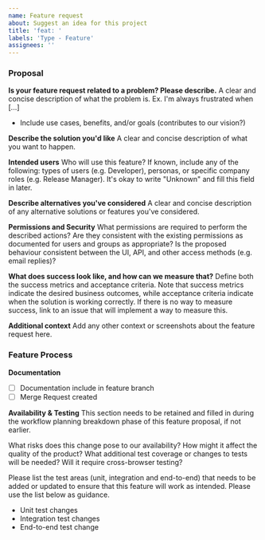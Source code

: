 ```yaml
---
name: Feature request
about: Suggest an idea for this project
title: 'feat: '
labels: 'Type - Feature'
assignees: ''
---
```


### Proposal

**Is your feature request related to a problem? Please describe.**
A clear and concise description of what the problem is. Ex. I'm always frustrated when [...]

- Include use cases, benefits, and/or goals (contributes to our vision?)

**Describe the solution you'd like**
A clear and concise description of what you want to happen.

**Intended users**
Who will use this feature? If known, include any of the following: types of users (e.g. Developer), personas, or specific company roles (e.g. Release Manager). It's okay to write "Unknown" and fill this field in later.

**Describe alternatives you've considered**
A clear and concise description of any alternative solutions or features you've considered.

**Permissions and Security**
What permissions are required to perform the described actions? Are they consistent with the existing permissions as documented for users and groups as appropriate? Is the proposed behaviour consistent between the UI, API, and other access methods (e.g. email replies)?

**What does success look like, and how can we measure that?**
Define both the success metrics and acceptance criteria. Note that success metrics indicate the desired business outcomes, while acceptance criteria indicate when the solution is working correctly. If there is no way to measure success, link to an issue that will implement a way to measure this.

**Additional context**
Add any other context or screenshots about the feature request here.

### Feature Process

**Documentation**

- [ ] Documentation include in feature branch
- [ ] Merge Request created

**Availability & Testing**
This section needs to be retained and filled in during the workflow planning breakdown phase of this feature proposal, if not earlier.

What risks does this change pose to our availability? How might it affect the quality of the product? What additional test coverage or changes to tests will be needed? Will it require cross-browser testing?

Please list the test areas (unit, integration and end-to-end) that needs to be added or updated to ensure that this feature will work as intended. Please use the list below as guidance.

- Unit test changes
- Integration test changes
- End-to-end test change
